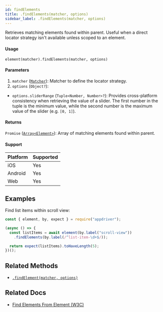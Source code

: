 ```yaml
---
id: findElements
title: .findElements(matcher, options)
sidebar_label: .findElements(matcher, options)
---
```


Retrieves matching elements found within parent. Useful when a direct locator strategy isn't available unless scoped to an element.

#### Usage

```text
element(matcher).findElements(matcher, options)
```

#### Parameters

1. `matcher` ([`Matcher`](../matchers.md)): Matcher to define the locator strategy.
2. `options` (`Object?`):
  - `options.sliderRange` (`Tuple<Number, Number>?`): Provides cross-platform consistency when retrieving the value of a slider. The first number in the tuple is the minimum value, while the second number is the maximum value of the slider (e.g. `[0, 1]`).

#### Returns

`Promise` ([`Array<Element>`](../element.md)): Array of matching elements found within parent.

#### Support

| Platform | Supported |
| -------- | --------- |
| iOS      | Yes       |
| Android  | Yes       |
| Web      | Yes       |

## Examples

Find list items within scroll view:

```javascript
const { element, by, expect } = require("appdriver");

(async () => {
  const listItems = await element(by.label("scroll-view"))
    .findElements(by.label(/^list-item-\d+$/));

  return expect(listItems).toHaveLength(5);
})();
```

## Related Methods

- [`.findElement(matcher, options)`](./findElement.md)

## Related Docs

- [Find Elements From Element (W3C)](https://www.w3.org/TR/webdriver/#find-elements-from-element)